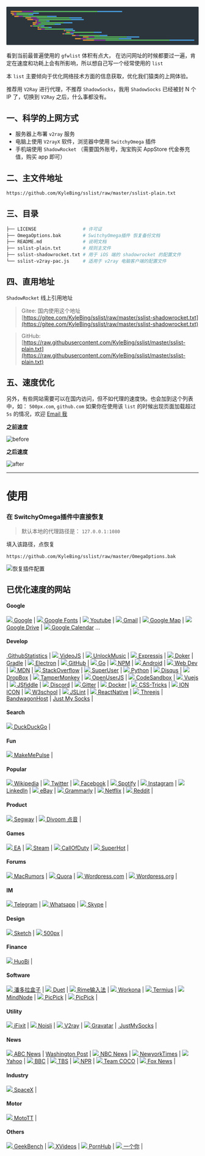 
![banner](https://github.com/KyleBing/sslist/blob/master/imgs/banner.png)


看到当前最普遍使用的 `gfwlist` 体积有点大， 在访问网址的时候都要过一遍，肯定在速度和功耗上会有所影响，所以想自己写一个经常使用的 `list`

本 `list` 主要倾向于优化网络技术方面的信息获取，优化我们猿类的上网体验。

推荐用 `V2Ray` 进行代理，不推荐 `ShadowSocks`，我用 `ShadowSocks` 已经被封 N 个 IP 了，切换到 `V2Ray` 之后，什么事都没有。

## 一、科学的上网方式

- 服务器上布署 `v2ray` 服务
- 电脑上使用 `V2rayX` 软件，浏览器中使用 `SwitchyOmega` 插件
- 手机端使用 `ShadowRocket` （需要国外账号，淘宝购买 AppStore 代金券充值，购买 app 即可）


## 二、主文件地址

```bash
https://github.com/KyleBing/sslist/raw/master/sslist-plain.txt
```


## 三、目录

```bash
├── LICENSE                 # 许可证
├── OmegaOptions.bak        # SwitchyOmega插件 恢复备份文档
├── README.md               # 说明文档
├── sslist-plain.txt        # 规则主文件
├── sslist-shadowrocket.txt # 用于 iOS 端的 shadowrocket 的配置文件
└── sslist-v2ray-pac.js     # 适用于 v2ray 电脑客户端的配置文件

```


## 四、直用地址

`ShadowRocket` 线上引用地址

> Gitee: 国内使用这个地址 [https://gitee.com/KyleBing/sslist/raw/master/sslist-shadowrocket.txt](https://gitee.com/KyleBing/sslist/raw/master/sslist-shadowrocket.txt)

> GitHub: [https://raw.githubusercontent.com/KyleBing/sslist/master/sslist-plain.txt](https://raw.githubusercontent.com/KyleBing/sslist/master/sslist-plain.txt)


## 五、速度优化

另外，有些网站需要可以在国内访问，但不如代理的速度快。也会加到这个列表中，如： `500px.com`, `github.com`
如果你在使用该 `list` 的时候出现页面加载超过 `5s` 的情况，欢迎 <a href="mailto:kylebing@163.com"> Email 我 </a>


**之前速度**

![before](https://github.com/KyleBing/sslist/blob/master/imgs/before.png)


**之后速度**

![after](https://github.com/KyleBing/sslist/blob/master/imgs/after.png)


---

# 使用

### 在 SwitchyOmega插件中直接恢复

> 默认本地的代理路径是： `127.0.0.1:1080`

填入该路径，点恢复

```
https://github.com/KyleBing/sslist/raw/master/OmegaOptions.bak
```

![恢复插件配置](https://github.com/KyleBing/sslist/blob/master/imgs/restoreOption.png?raw=true)



## 已优化速度的网站

#### Google

<a href="http://google.com"><img width=15 src="https://www.google.com/favicon.ico"> Google</a> |
<a href="https://fonts.google.com/"><img width=15 src="https://www.gstatic.com/images/branding/product/1x/google_fonts_blue_ios_64dp.png"> Google Fonts</a> |
<a href="http://youtube.com"><img width=15 src="https://s.ytimg.com/yts/img/favicon-vfl8qSV2F.ico"> Youtube</a> |
<a href="http://mail.google.com"><img width=15 src="https://ssl.gstatic.com/ui/v1/icons/mail/images/favicon5.ico"> Gmail</a> |
<a href="http://google.com/maps"><img width=15 src="https://www.google.com/images/branding/product/ico/maps_32dp.ico"> Google Map</a> |
<a href="http://drive.google.com/"><img width=15 src="https://ssl.gstatic.com/docs/doclist/images/infinite_arrow_favicon_5.ico"> Google Drive</a> |
<a href="http://https://www.calendar.com/"><img width=15 src="https://www.calendar.com/favicons/apple-touch-icon.png"> Google Calendar</a> ...


#### Develop

<a href="https://vercel.app"><img width=15 src=""> GithubStatistics</a> | 
<a href="https://videojs.com"><img width=15 src="https://videojs.com/favicon.ico"> VideoJS</a> | 
<a href="https://git.unlock-music.dev"><img width=15 src="https://git.unlock-music.dev/assets/img/logo.svg"> UnlockMusic</a> | 
<a href="http://expressjs.com"><img width=15 src="http://expressjs.com/images/favicon.png"> Expressjs</a> | 
<a href="https://www.docker.com"><img width=15 src="https://www.docker.com/sites/default/files/d8/Docker-R-Logo-08-2018-Monochomatic-RGB_Moby-x1.png"> Doker</a> | 
<a href="http://gradle.org"><img width=15 src=""> Gradle</a> | 
<a href="https://www.electronjs.org/"><img width=15 src="https://www.electronjs.org/assets/img/favicon.ico"> Electron</a> | 
<a href="http://github.com"><img width=15 src="https://github.githubassets.com/favicon.ico"> GitHub</a> | 
<a href="http://golang.org"><img width=15 src="https://golang.org"> Go</a> | 
<a href="http://npmjs.com"><img width=15 src="https://static.npmjs.com/b0f1a8318363185cc2ea6a40ac23eeb2.png"> NPM</a> | 
<a href="https://www.android.com"><img width=15 src="https://www.android.com/static/images/fav/favicon.ico"> Android</a> | 
<a href="https://web.dev/"><img width=15 src="https://web.dev/images/favicon-32x32.png"> Web Dev</a> | 
<a href="https://developer.mozilla.org"><img width=15 src="https://developer.mozilla.org/favicon-48x48.97046865.png"> MDN</a> | 
<a href="https://stackoverflow.com"><img width=15 src="https://cdn.sstatic.net/Sites/stackoverflow/img/favicon.ico?v=4f32ecc8f43d"> StackOverflow</a> | 
<a href="https://meta.superuser.com/"><img width=15 src="https://cdn.sstatic.net/Sites/superusermeta/Img/favicon.ico?v=b3a2c40bc600"> SuperUser</a> | 
<a href="https://www.python.org/"><img width=15 src="https://www.python.org/static/apple-touch-icon-72x72-precomposed.png"> Python</a> | 
<a href="http://disqus.com"><img width=15 src="https://c.disquscdn.com/next/current/marketing/assets/img/brand/favicon-32x32.png"> Disqus</a> | 
<a href="https://www.dropbox.com/"><img width=15 src="https://cfl.dropboxstatic.com/static/images/favicon-vflUeLeeY.ico"> DropBox</a> | 
<a href="https://tampermonkey.net/"><img width=15 src="https://tampermonkey.net/favicon.ico"> TamperMonkey</a> | 
<a href="https://openuserjs.org/"><img width=15 src="https://openuserjs.org/images/favicon.ico"> OpenUserJS</a> | 
<a href="https://codesandbox.io/"><img width=15 src="https://codesandbox.io/favicon.ico"> CodeSandbox</a> | 
<a href="https://vuejs.org/"><img width=15 src="https://vuejs.org/images/icons/favicon-32x32.png"> Vuejs</a> | 
<a href="https://jsfiddle.net"><img width=15 src="https://jsfiddle.net/img/favicon.png"> JSfiddle</a> | 
<a href="https://discordapp.com"><img width=15 src="https://discordapp.com/assets/07dca80a102d4149e9736d4b162cff6f.ico"> Discord</a> | 
<a href="https://gitter.im/rime"><img width=15 src="https://cdn03.gitter.im/_s/ae1989d0b/images/favicon-read.ico"> Gitter</a> | 
<a href="https://www.docker.com"><img width=15 src="https://www.docker.com/sites/default/files/d8/Docker-R-Logo-08-2018-Monochomatic-RGB_Moby-x1.png"> Docker</a> | 
<a href="https://css-tricks.com/"><img width=15 src="https://css-tricks.com/apple-touch-icon.png"> CSS-Tricks</a> | 
<a href="https://ionic.io/ionicons"><img width=15 src="https://ionic.io/ionicons/assets/img/meta/favicon-96x96.png"> ION ICON</a> | 
<a href="https://www.w3schools.com"><img width=15 src="https://www.w3schools.com/favicon.ico"> W3school</a> | 
<a href="https://www.jslint.com"><img width=15 src="https://www.jslint.com/asset-image-jslint-512.svg"> JSLint</a> | 
<a href="https://reactnative.dev/"><img width=15 src="https://reactnative.dev/img/pwa/manifest-icon-512.png"> ReactNative</a> | 
<a href="https://threejs.org/"><img width=15 src="https://threejs.org/files/favicon_white.ico"> Threejs</a> | 
<a href="https://bandwagonhost.com"> BandwagonHost</a> | 
<a href="https://justmysocks.net"> Just My Socks</a> | 


#### Search

<a href="https://duckduckgo.com"><img width=15 src="https://duckduckgo.com/assets/icons/meta/DDG-iOS-icon_60x60.png?v=2"> DuckDuckGo</a> | 


#### Fun

<a href="https://www.makemepulse.com/"><img width=15 src="https://www.makemepulse.com/images/icons/favicon-32x32.png"> MakeMePulse</a> | 

#### Popular

<a href="https://www.wikipedia.org/"><img width=15 src="https://www.wikipedia.org/static/favicon/wikipedia.ico"> Wikipedia</a> | 
<a href="http://twitter.com"><img width=15 src="https://abs.twimg.com/favicons/favicon.ico"> Twitter</a> | 
<a href="http://facebook.com"><img width=15 src="https://static.xx.fbcdn.net/rsrc.php/yo/r/iRmz9lCMBD2.ico"> Facebook</a> | 
<a href="http://spotify.com"><img width=15 src="https://www.scdn.co/i/_global/favicon.png"> Spotify</a> | 
<a href="http://instagram.com"><img width=15 src="https://www.instagram.com/static/images/ico/favicon.ico/36b3ee2d91ed.ico"> Instagram</a> | 
<a href="http://linkedin.com"><img width=15 src="https://static.licdn.com/sc/h/1bt1uwq5akv756knzdj4l6cdc"> LinkedIn</a> | 
<a href="http://ebay.com"><img width=15 src="https://pages.ebay.com/favicon.ico"> eBay</a> | 
<a href="https://www.grammarly.com/"><img width=15 src="https://static.grammarly.com/assets/files/efe57d016d9efff36da7884c193b646b/favicon-32x32.png"> Grammarly</a> | 
<a href="https://www.netflix.com/"><img width=15 src="https://assets.nflxext.com/us/ffe/siteui/common/icons/nficon2016.ico"> Netflix</a> | 
<a href="https://www.reddit.com/"><img width=15 src="https://www.redditstatic.com/desktop2x/img/favicon/apple-icon-57x57.png"> Reddit</a> | 


#### Product

<a href="https://www.segway.com/"><img width=15 src="https://static4.segway.com/wp-content/uploads/2019/07/cropped-segway-fav-icon-32x32.png"> Segway</a> |
<a href="https://www.divoom.com"><img width=15 src="https://www.divoom.com/cdn.shopify.com/s/files/1/0082/4105/3814/files/2_8f148d44-9b4f-4908-b879-dfcaafa2722a_96x96.jpg?v=1600769981"> Divoom 点音</a> |


#### Games

<a href="https://ea.com/"><img width=15 src="https://ea.com/assets/images/favicon.png"> EA</a> | 
<a href="https://store.steampowered.com/"><img width=15 src="https://store.steampowered.com/favicon.ico"> Steam</a> | 
<a href="https://www.callofduty.com"><img width=15 src="https://www.callofduty.com/content/dam/atvi/callofduty/global/favicon/favicon.ico"> CallOfDuty</a> | 
<a href="https://superhotgame.com"><img width=15 src="https://superhotgame.com/wp-content/uploads/2016/11/key-art.jpg"> SuperHot</a> | 


#### Forums

<a href="https://forums.macrumors.com/"><img width=15 src="https://cdn.macrumors.com/images-new/favicon.ico"> MacRumors</a> | 
<a href="https://www.quora.com/"><img width=15 src="https://qsf.fs.quoracdn.net/-4-images.favicon.ico-26-ebf6a9e7f7b4576d.ico"> Quora</a> | 
<a href="https://wordpress.com/"><img width=15 src="https://s1.wp.com/i/favicon.ico?v=1447321881"> Wordpress.com</a> | 
<a href="https://wordpress.org/"><img width=15 src="https://s1.wp.com/i/favicon.ico?v=1447321881"> Wordpress.org</a> | 


#### IM

<a href="https://telegram.org/"><img width=15 src="https://telegram.org/favicon.ico?3"> Telegram</a> | 
<a href="https://www.whatsapp.com/"><img width=15 src="https://static.whatsapp.net/rsrc.php/v3/yP/r/rYZqPCBaG70.png"> Whatsapp</a> | 
<a href="https://www.skype.com/"><img width=15 src="https://secure.skypeassets.com/apollo/2.1.1087/images/icons/favicon.ico"> Skype</a> | 


#### Design

<a href="http://sketch.com"><img width=15 src="https://www.sketch.com/images/components/icons/favicon@2x.png"> Sketch</a> | 
<a href="https://web.500px.com/"><img width=15 src="https://web.500px.com/favicon.ico"> 500px</a> | 


#### Finance
<a href="http://huobi.com"><img width=15 src="https://www.huobi.com/favicon.ico"> HuoBi</a> | 


#### Software

<a href="https://www.inpandora.com/"><img width=15 src="https://www.inpandora.com/wp-content/themes/pdr-pro/images/favicon.ico"> 潘多拉盒子</a> | 
<a href="https://www.duetdisplay.com/"><img width=15 src="https://global-uploads.webflow.com/5d4db1235c898024a9c88df7/5d547f4dd9647b3646865167_favico.png"> Duet</a> | 
<a href="https://rime.im/"><img width=15 src="https://rime.im/favicon.png"> Rime输入法</a> | 
<a href="https://workona.com/"><img width=15 src="https://workona.com/icons/icon-32.png"> Workona</a> | 
<a href="https://www.termius.com/"><img width=15 src="https://uploads-ssl.webflow.com/5c7036349b5477bf13f828cf/5c7036349b547797daf829f8_termius-favicon.png"> Termius</a> | 
<a href="https://mindnode.com/"><img width=15 src="https://mindnode.com/static/favicons/favicon-32x32.png"> MindNode</a> | 
<a href="https://picpick.app"><img width=15 src="https://picpick.app/icons-32ef3f284ce5058bd11263e9796a5606/favicon-32x32.png"> PicPick</a> | 
<a href="https://discord.com/"><img width=15 src="https://discord.com/assets/847541504914fd33810e70a0ea73177e.ico"> PicPick</a> | 


#### Utility

<a href="https://www.ifixit.com/"><img width=15 src="https://d1ulmmr4d4i8j4.cloudfront.net/static/icons/ifixit/favicon-32x32.png"> iFixit</a> | 
<a href="https://www.noisli.com/"><img width=15 src="https://about.noisli.com/assets/icons/favicon-32x32.ico"> Noisli</a> | 
<a href="https://www.v2ray.com/"><img width=15 src="https://www.v2ray.com/resources/favicon-152.png"> V2ray</a> | 
<a href="https://en.gravatar.com/"><img width=15 src="https://en.gravatar.com/favicon.ico"> Gravatar</a> | 
<a href="https://justmysocks2.net/"><img width=15 src=""> JustMySocks</a> | 


#### News

<a href="https://www.abcnews.com"><img width=15 src="https://s.abcnews.com/assets/images/apple-touch-icons/touch-icon-iphone.png"> ABC News</a> | 
<a href="https://www.washingtonpost.com/"> Washington Post</a> | 
<a href="https://www.nbcnews.com/"><img width=15 src="https://nodeassets.nbcnews.com/cdnassets/projects/ramen/favicon/nbcnews/all-other-sizes-PNG.ico/ms-icon-144x144.png"> NBC News</a> | 
<a href="https://www.nytimes.com/"><img width=15 src="https://www.nytimes.com/vi-assets/static-assets/favicon-4bf96cb6a1093748bf5b3c429accb9b4.ico"> NewyorkTimes</a> | 
<a href="https://www.yahoo.com/"><img width=15 src="https://s.yimg.com/os/mit/media/p/common/images/favicon_new-7483e38.svg"> Yahoo</a> | 
<a href="https://www.bbc.com/"><img width=15 src="https://static.bbci.co.uk/wwhp/1.137.0/responsive/img/apple-touch/apple-touch-180.jpg"> BBC</a> | 
<a href="https://www.tbs.com/"><img width=15 src="https://static1.squarespace.com/static/5aeb5b62620b85880e854fd0/t/5afdd6f6562fa791e8dd5b9c/favicon.ico"> TBS</a> | 
<a href="https://www.npr.org/"><img width=15 src="https://media.npr.org/templates/favicon/favicon-32x32.png"> NPR</a> | 
<a href="https://www.teamcoco.com/"><img width=15 src="https://static.teamcococdn.com/www/3/favicon.ico"> Team COCO</a> | 
<a href="https://www.foxnews.com/"><img width=15 src="https://static.foxnews.com/static/orion/styles/img/fox-news/favicons/apple-touch-icon-60x60.png"> Fox News</a> | 


#### Industry

<a href="https://www.spacex.com"><img width=15 src="https://www.spacex.com/static/images/favicon.ico"> SpaceX</a> | 

#### Motor
<a href="https://www.iomttraces.com"><img width=15 src="https://www.iomttraces.com/assets/images/favicons/favicon-196x196.png"> MotoTT</a> |


#### Others

<a href="https://www.geekbench.com/"><img width=15 src="https://www.geekbench.com/img/favicons/ios/apple-touch-icon-120.png"> GeekBench</a> | 
<a href="http://xvideos.com"><img width=15 src="https://static-egc.xvideos-cdn.com/v3/img/skins/default/favicon.png"> XVideos</a> | 
<a href="http://pornhub.com"><img width=15 src="https://di.phncdn.com/www-static/favicon.ico"> PornHub</a> | 
<a href="https://www.yigeni.com"><img width=15 src="https://www.yigeni.com/wp-content/uploads/2019/02/Favicon.ico"> 一个你</a> | 

